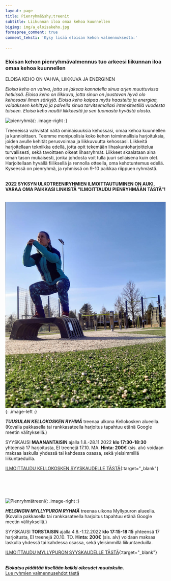 ```yaml
---
layout: page
title: Pienryhmä&shy;treenit
subtitle: Liikunnan iloa omaa kehoa kuunnellen
bigimg: img/a_eloisakeho.jpg
formspree_comment: true
comment_teksti: 'Kysy lisää eloisan kehon valmennuksesta:'

---
```

### **Eloisan kehon pienryhmä­valmennus**  tuo arkeesi liikunnan iloa omaa kehoa kuunnellen

<p></p>
<p class="otsikkolistapalkki">
ELOISA KEHO ON VAHVA, LIIKKUVA JA ENERGINEN
</p>

_Eloisa keho on vahva, jotta se jaksaa kannatella sinua arjen muuttuvissa hetkissä.
Eloisa keho on liikkuva, jotta sinun on joustavan hyvä olo kehossasi ilman särkyjä.
Eloisa keho kaipaa myös haasteita ja energiaa, voidakseen kehittyä ja palvella sinua tarvitsemallasi intensiteetillä
vuodesta toiseen. Eloisa keho nauttii liikkeestä ja sen tuomasta hyvästä olosta._

![pienryhmä](/img/pienryhmatreenit_3.jpg "Eloisan kehon pienryhmätreenit"){: .image-right :}

Treeneissä vahvistat näitä ominaisuuksia kehossasi, omaa kehoa kuunnellen ja kunnioittaen. Teemme monipuolisia koko kehon toiminnallisia harjoituksia, joiden avulle kehität perusvoimaa ja liikkuvuutta kehossasi. Liikkeitä harjoitellaan tekniikka edellä, jotta opit tekemään lihaskuntoharjoittelua turvallisesti, sekä tavoittaen oikeat lihasryhmät. Liikkeet skaalataan aina oman tason mukaisesti, jonka johdosta voit tulla juuri sellaisena kuin olet. Harjoitellaan hyvällä fiiliksellä ja rennolla otteella, oma kehotuntemus edellä. Kyseessä on pienryhmä, ja ryhmissä on 9-10 paikkaa riippuen ryhmästä.  <br/><br/>

**2022 SYKSYN ULKOTREENIRYHMIEN ILMOITTAUTUMINEN ON AUKI, VARAA OMA PAIKKASI LINKISTÄ "ILMOITTAUDU PIENRYHMÄÄN TÄSTÄ"!** <br/><br/>

![Pienryhmätreeni](/img/kellokosken_pienryhma.jpg "Kellokosken pienryhma"){: .image-left :}

**_TUUSULAN KELLOKOSKEN RYHMÄ_**
treenaa ulkona Kellokosken alueella. (Kovalla pakkasella tai rankkasateella harjoitus tapahtuu etänä Google meetin välityksellä.) 

SYYSKAUSI **MAANANTAISIN** ajalla 1.8.-28.11.2022 **klo 17:30-18:30**  yhteensä 17 harjoitusta, EI treenejä 17.10. MA.
**Hinta: 200€** (sis. alv) voidaan maksaa laskulla yhdessä tai kahdessa osassa, sekä yleisimmillä liikuntaeduilla.

[ILMOITTAUDU KELLOKOSKEN SYYSKAUDELLE TÄSTÄ](https://forms.gle/mRygm14ZicwjutoTA){:target="_blank"} 
<br/><br/>
<br/><br/>
<br/><br/>
![Pienryhmätreeni](/img/myllypuro.jpg "Myllypuron pienryhmä"){: .image-right :}

***HELSINGIN MYLLYPURON RYHMÄ***
treenaa ulkona Myllypuron alueella. (Kovalla pakkasella tai rankkasateella harjoitus tapahtuu etänä Google meetin välityksellä.)

SYYSKAUSI **TORSTAISIN** ajalla 4.8.-1.12.2022 **klo 17:15-18:15**  yhteensä 17 harjoitusta, EI treenejä 20.10. TO.
**Hinta: 200€** (sis. alv) voidaan maksaa laskulla yhdessä tai kahdessa osassa, sekä yleisimmillä liikuntaeduilla.

[ILMOITTAUDU MYLLYPURON SYYSKAUDELLE TÄSTÄ](https://forms.gle/MBCwV4WkqGv5o46y6){:target="_blank"} 
<br/><br/>

**_Elokatsu pidättää itsellään kaikki oikeudet muutoksiin._**  
[Lue ryhmien valmennusehdot tästä](/valmennusehdot)